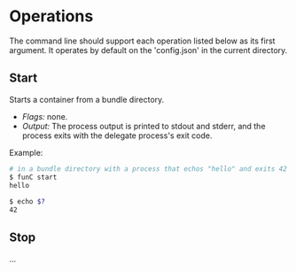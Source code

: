 # Operations

The command line should support each operation listed below as its first argument.
It operates by default on the 'config.json' in the current directory.

## Start

Starts a container from a bundle directory. 

* *Flags:* none.
* *Output:* The process output is printed to stdout and stderr, and the process exits with the delegate process's exit code.

Example:
```sh
# in a bundle directory with a process that echos "hello" and exits 42
$ funC start
hello
 
$ echo $?
42
```

## Stop

 ...
